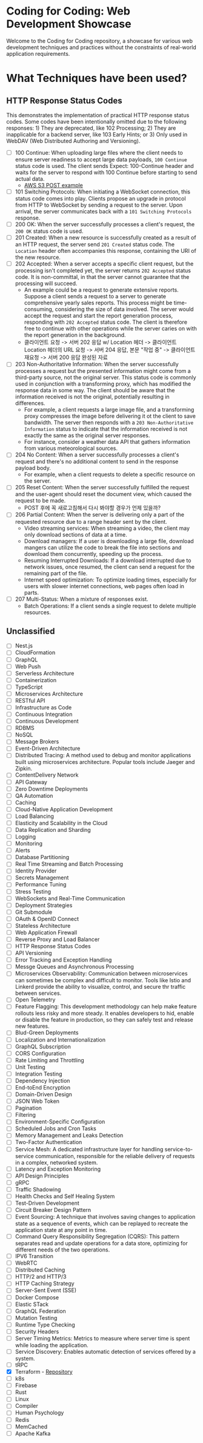 # Coding for Coding: Web Development Showcase

Welcome to the Coding for Coding repository, a showcase for various web development techniques and practices without the constraints of real-world application requirements.

# What Techniques have been used?

## HTTP Response Status Codes

This demonstrates the implementation of practical HTTP response status codes. Some codes have been intentionally omitted due to the following responses: 1) They are deprecated, like 102 Processing; 2) They are inapplicable for a backend server, like 103 Early Hints; or 3) Only used in WebDAV (Web Distributed Authoring and Versioning).

- [ ] 100 Continue: When uploading large files where the client needs to ensure server readiness to accept large data payloads, `100 Continue` status code is used. The client sends Expect: 100-Continue header and waits for the server to respond with 100 Continue before starting to send actual data.
  - [AWS S3 POST example](https://docs.aws.amazon.com/AmazonS3/latest/API/RESTObjectPOST.html)
- [ ] 101 Switching Protocols: When initiating a WebSocket connection, this status code comes into play. Clients propose an upgrade in protocol from HTTP to WebSocket by sending a request to the server. Upon arrival, the server communicates back with a `101 Switching Protocols` response.
- [ ] 200 OK: When the server successfully processes a client's request, the `200 OK` status code is used.
- [ ] 201 Created: When a new resource is successfully created as a result of an HTTP request, the server send `201 Created` status code. The `Location` header often accompanies this response, containing the URI of the new resource.
- [ ] 202 Accepted: When a server accepts a specific client request, but the processing isn't completed yet, the server returns `202 Accepted` status code. It is non-committal, in that the server cannot guarantee that the processing will succeed.
  - An example could be a request to generate extensive reports. Suppose a client sends a request to a server to generate comprehensive yearly sales reports. This process might be time-consuming, considering the size of data involved. The server would accept the request and start the report generation process, responding with `202 Accepted` status code. The client is therefore free to continue with other operations while the server caries on with the report generation in the background.
  - 클라이언트 요청 -> 서버 202 응답 w/ Location 헤더 -> 클라이언트 Location 헤더의 URL 요청 -> 서버 204 응답, 본문 "작업 중" -> 클라이언트 재요청 -> 서버 200 응답 완성된 자료
- [ ] 203 Non-Authoritative Information: When the server successfully processes a request but the presented information might come from a third-party source, not the original server. This status code is commonly used in conjunction with a transforming proxy, which has modified the response data in some way. The client should be aware that the information received is not the original, potentially resulting in differences.
  - For example, a client requests a large image file, and a transforming proxy compresses the image before delivering it ot the client to save bandwidth. The server then responds with a `203 Non-Authoritative Information` status to indicate that the information received is not exactly the same as the original server responses.
  - For instance, consider a weather data API that gathers information from various meteorological sources.
- [ ] 204 No Content: When a server successfully processes a client's request and there's no additional content to send in the response payload body.
  - For example, when a client requests to delete a specific resource on the server.
- [ ] 205 Reset Content: When the server successfully fulfilled the request and the user-agent should reset the document view, which caused the request to be made.
  - POST 후에 꼭 새로고침해서 다시 봐야할 경우가 언제 있을까?
- [ ] 206 Partial Content: When the server is delivering only a part of the requested resource due to a range header sent by the client.
  - Video streaming services: When streaming a video, the client may only download sections of data at a time.
  - Download managers: If a user is downloading a large file, download mangers can utilize the code to break the file into sections and download them concurrently, speeding up the process.
  - Resuming Interrupted Downloads: If a download interrupted due to network issues, once resumed, the client can send a request for the remaining part of the file.
  - Internet speed optimization: To optimize loading times, especially for users with slower internet connections, web pages often load in parts.
- [ ] 207 Multi-Status: When a mixture of responses exist.
  - Batch Operations: If a client sends a single request to delete multiple resources.

## Unclassified

- [ ] Nest.js
- [ ] CloudFormation
- [ ] GraphQL
- [ ] Web Push
- [ ] Serverless Architecture
- [ ] Containerization
- [ ] TypeScript
- [ ] Microservices Architecture
- [ ] RESTful API
- [ ] Infrastructure as Code
- [ ] Continuous Integration
- [ ] Continuous Development
- [ ] RDBMS
- [ ] NoSQL
- [ ] Message Brokers
- [ ] Event-Driven Architecture
- [ ] Distributed Tracing: A method used to debug and monitor applications built using microservices architecture. Popular tools include Jaeger and Zipkin.
- [ ] ContentDelivery Network
- [ ] API Gateway
- [ ] Zero Downtime Deployments
- [ ] QA Automation
- [ ] Caching
- [ ] Cloud-Native Application Development
- [ ] Load Balancing
- [ ] Elasticity and Scalability in the Cloud
- [ ] Data Replication and Sharding
- [ ] Logging
- [ ] Monitoring
- [ ] Alerts
- [ ] Database Partitioning
- [ ] Real Time Streaming and Batch Processing
- [ ] Identity Provider
- [ ] Secrets Management
- [ ] Performance Tuning
- [ ] Stress Testing
- [ ] WebSockets and Real-Time Communication
- [ ] Deployment Strategies
- [ ] Git Submodule
- [ ] OAuth & OpenID Connect
- [ ] Stateless Architecture
- [ ] Web Application Firewall
- [ ] Reverse Proxy and Load Balancer
- [ ] HTTP Response Status Codes
- [ ] API Versioning
- [ ] Error Tracking and Exception Handling
- [ ] Messge Queues and Asynchronous Processing
- [ ] Microservices Observability: Communication between microservices can sometimes be complex and difficult to monitor. Tools like Istio and Linkerd provide the ability to visualize, control, and secure thr traffic between services.
- [ ] Open Telemetry
- [ ] Feature Flagging: This development methodology can help make feature rollouts less risky and more steady. It enables developers to hid, enable or disable the feature in production, so they can safely test and release new features.
- [ ] Blud-Green Deployments
- [ ] Localization and Internationalization
- [ ] GraphQL Subscription
- [ ] CORS Configuration
- [ ] Rate Limiting and Throttling
- [ ] Unit Testing
- [ ] Integration Testing
- [ ] Dependency Injection
- [ ] End-toEnd Encryption
- [ ] Domain-Driven Design
- [ ] JSON Web Token
- [ ] Pagination
- [ ] Filtering
- [ ] Environment-Specific Configuration
- [ ] Scheduled Jobs and Cron Tasks
- [ ] Memory Management and Leaks Detection
- [ ] Two-Factor Authentication
- [ ] Service Mesh: A dedicated infrastructure layer for handling service-to-service communication, responsible for the reliable delivery of requests in a complex, networked system.
- [ ] Latency and Exception Monitoring
- [ ] API Design Principles
- [ ] gRPC
- [ ] Traffic Shadowing
- [ ] Health Checks and Self Healing System
- [ ] Test-Driven Development
- [ ] Circuit Breaker Design Pattern
- [ ] Event Sourcing: A technique that involves saving changes to application state as a sequence of events, which can be replayed to recreate the application state at any point in time.
- [ ] Command Query Responsibility Segregation (CQRS): This pattern separates read and update operations for a data store, optimizing for different needs of the two operations.
- [ ] IPV6 Transition
- [ ] WebRTC
- [ ] Distributed Caching
- [ ] HTTP/2 and HTTP/3
- [ ] HTTP Caching Strategy
- [ ] Server-Sent Event (SSE)
- [ ] Docker Compose
- [ ] Elastic STack
- [ ] GraphQL Federation
- [ ] Mutation Testing
- [ ] Runtime Type Checking
- [ ] Security Headers
- [ ] Server Timing Metrics: Metrics to measure where server time is spent while loading the application.
- [ ] Service Discovery: Enables automatic detection of services offered by a system.
- [ ] tRPC
- [x] Terraform - [Repository](https://github.com/CommelierGroup/Terraform)
- [ ] k8s
- [ ] Firebase
- [ ] Rust
- [ ] Linux
- [ ] Compiler
- [ ] Human Psychology
- [ ] Redis
- [ ] MemCached
- [ ] Apache Kafka
